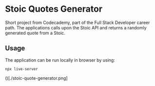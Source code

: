 # Stoic Quotes Generator

Short project from Codecademy, part of the Full Stack Developer career path. The applications calls upon the Stoic API and returns a randomly generated quote from a Stoic.

## Usage

The application can be run locally in browser by using: 

```npx live-server```

()[./stoic-quote-generator.png]